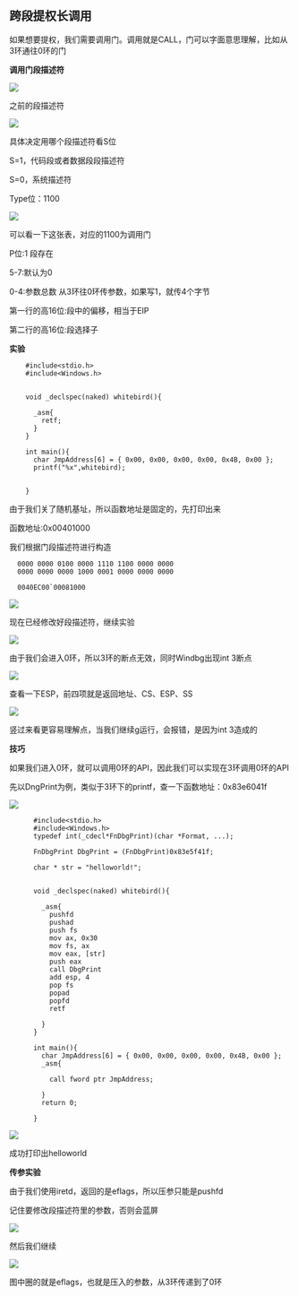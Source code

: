 跨段提权长调用
---
如果想要提权，我们需要调用门。调用就是CALL，门可以字面意思理解，比如从3环通往0环的门

**调用门段描述符**

![](https://raw.githubusercontent.com/Whitebird0/tuchuang/main/3994720798.png)

之前的段描述符

![](https://raw.githubusercontent.com/Whitebird0/tuchuang/main/QQ%E6%88%AA%E5%9B%BE20211020225927.png)

具体决定用哪个段描述符看S位

S=1，代码段或者数据段段描述符

S=0，系统描述符

Type位：1100

![](https://raw.githubusercontent.com/Whitebird0/tuchuang/main/QQ%E6%88%AA%E5%9B%BE20211020231313.png)

可以看一下这张表，对应的1100为调用门

P位:1 段存在

5-7:默认为0

0-4:参数总数 从3环往0环传参数，如果写1，就传4个字节

第一行的高16位:段中的偏移，相当于EIP

第二行的高16位:段选择子

**实验**

        #include<stdio.h>
        #include<Windows.h>


        void _declspec(naked) whitebird(){

          _asm{
            retf;
          }
        }

        int main(){
          char JmpAddress[6] = { 0x00, 0x00, 0x00, 0x00, 0x4B, 0x00 };
          printf("%x",whitebird);


        }
        
由于我们关了随机基址，所以函数地址是固定的，先打印出来

函数地址:0x00401000

我们根据门段描述符进行构造

      0000 0000 0100 0000 1110 1100 0000 0000
      0000 0000 0000 1000 0001 0000 0000 0000
      
      0040EC00`00081000   
      
![](https://raw.githubusercontent.com/Whitebird0/tuchuang/main/QQ%E6%88%AA%E5%9B%BE20211020234639.png)

现在已经修改好段描述符，继续实验

![](https://raw.githubusercontent.com/Whitebird0/tuchuang/main/QQ%E6%88%AA%E5%9B%BE20211020235103.png)

由于我们会进入0环，所以3环的断点无效，同时Windbg出现int 3断点

![](https://raw.githubusercontent.com/Whitebird0/tuchuang/main/QQ%E6%88%AA%E5%9B%BE20211020235351.png)

查看一下ESP，前四项就是返回地址、CS、ESP、SS

![](https://raw.githubusercontent.com/Whitebird0/tuchuang/main/QQ%E6%88%AA%E5%9B%BE20211021000508.png)

竖过来看更容易理解点，当我们继续g运行，会报错，是因为int 3造成的

**技巧**

如果我们进入0环，就可以调用0环的API，因此我们可以实现在3环调用0环的API

先以DngPrint为例，类似于3环下的printf，查一下函数地址：0x83e6041f

![](https://raw.githubusercontent.com/Whitebird0/tuchuang/main/QQ%E6%88%AA%E5%9B%BE20211021001134.png)

          #include<stdio.h>
          #include<Windows.h>
          typedef int(_cdecl*FnDbgPrint)(char *Format, ...);

          FnDbgPrint DbgPrint = (FnDbgPrint)0x83e5f41f;

          char * str = "helloworld!";


          void _declspec(naked) whitebird(){

            _asm{
              pushfd
              pushad
              push fs
              mov ax, 0x30
              mov fs, ax
              mov eax, [str]
              push eax
              call DbgPrint
              add esp, 4
              pop fs
              popad
              popfd
              retf

            }
          }

          int main(){
            char JmpAddress[6] = { 0x00, 0x00, 0x00, 0x00, 0x4B, 0x00 };
            _asm{

              call fword ptr JmpAddress;

            }
            return 0;

          }
          
![](https://raw.githubusercontent.com/Whitebird0/tuchuang/main/QQ%E6%88%AA%E5%9B%BE20211021005703.png)

成功打印出helloworld

**传参实验**

由于我们使用iretd，返回的是eflags，所以压参只能是pushfd

记住要修改段描述符里的参数，否则会蓝屏

![](https://raw.githubusercontent.com/Whitebird0/tuchuang/main/QQ%E6%88%AA%E5%9B%BE20211021011626.png)

然后我们继续

![](https://raw.githubusercontent.com/Whitebird0/tuchuang/main/QQ%E6%88%AA%E5%9B%BE20211021011809.png)

图中圈的就是eflags，也就是压入的参数，从3环传递到了0环
